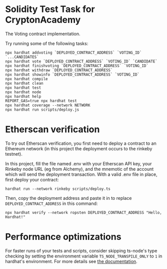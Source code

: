 # Solidity Test Task for CryptonAcademy

The Voting contract implementation.

Try running some of the following tasks:

```shell
npx hardhat addvoting `DEPLOYED_CONTRACT_ADDRESS` `VOTING_ID` `...CANDIDATES`
npx hardhat vote `DEPLOYED_CONTRACT_ADDRESS` `VOTING_ID` `CANDIDATE`
npx hardhat finishvoting `DEPLOYED_CONTRACT_ADDRESS` `VOTING_ID`
npx hardhat withdraw `DEPLOYED_CONTRACT_ADDRESS` 
npx hardhat showinfo `DEPLOYED_CONTRACT_ADDRESS` `VOTING_ID`
npx hardhat compile
npx hardhat clean
npx hardhat test
npx hardhat node
npx hardhat help
REPORT_GAS=true npx hardhat test
npx hardhat coverage --network NETWORK
npx hardhat run scripts/deploy.js
```

# Etherscan verification

To try out Etherscan verification, you first need to deploy a contract to an Ethereum network (in this project the deployment occurs to the rinkeby testnet).

In this project, fill the file named .env with your Etherscan API key, your Rinkeby node URL (eg from Alchemy), and the mnemotic of the account which will send the deployment transaction. With a valid .env file in place, first deploy your contract:

```shell
hardhat run --network rinkeby scripts/deploy.ts
```

Then, copy the deployment address and paste it in to replace `DEPLOYED_CONTRACT_ADDRESS` in this command:

```shell
npx hardhat verify --network ropsten DEPLOYED_CONTRACT_ADDRESS "Hello, Hardhat!"
```

# Performance optimizations

For faster runs of your tests and scripts, consider skipping ts-node's type checking by setting the environment variable `TS_NODE_TRANSPILE_ONLY` to `1` in hardhat's environment. For more details see [the documentation](https://hardhat.org/guides/typescript.html#performance-optimizations).
